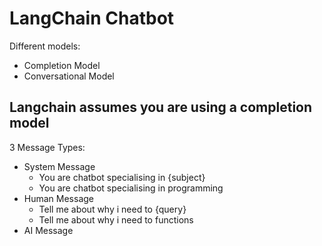 # LangChain Chatbot

Different models:
- Completion Model
- Conversational Model

## Langchain assumes you are using a completion model

3 Message Types:
- System Message
  - You are chatbot specialising in {subject} 
  - You are chatbot specialising in programming
- Human Message
  - Tell me about why i need to {query}
  - Tell me about why i need to functions
- AI Message
